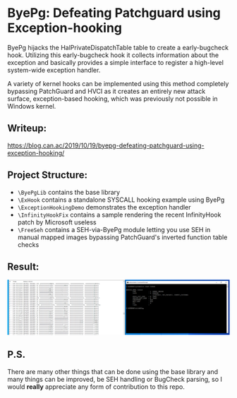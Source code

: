 # ByePg: Defeating Patchguard using Exception-hooking

ByePg hijacks the HalPrivateDispatchTable table to create a early-bugcheck hook. Utilizing this early-bugcheck hook it collects information about the exception and basically provides a simple interface to register a high-level system-wide exception handler.

A variety of kernel hooks can be implemented using this method completely bypassing PatchGuard and HVCI as it creates an entirely new attack surface, exception-based hooking, which was previously not possible in Windows kernel.

## Writeup:
https://blog.can.ac/2019/10/19/byepg-defeating-patchguard-using-exception-hooking/

## Project Structure:
- `\ByePgLib` contains the base library
- `\ExHook` contains a standalone SYSCALL hooking example using ByePg
- `\ExceptionHookingDemo` demonstrates the exception handler 
- `\InfinityHookFix` contains a sample rendering the recent InfinityHook patch by Microsoft useless
- `\FreeSeh` contains a SEH-via-ByePg module letting you use SEH in manual mapped images bypassing PatchGuard's inverted function table checks


## Result:

![ExHook](/Resources/ExHook.png)

## P.S.
There are many other things that can be done using the base library and many things can be improved, be SEH handling or BugCheck parsing, so I would **really** appreciate any form of contribution to this repo.
